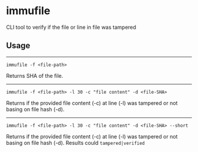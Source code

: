 # immufile
CLI tool to verify if the file or line in file was tampered

## Usage

---
```shell
immufile -f <file-path>
```

Returns SHA of the file.

---
```shell
immufile -f <file-path> -l 30 -c "file content" -d <file-SHA>
```
Returns if the provided file content (-c) at line (-l) was tampered or not basing on file hash (-d).

---
```shell
immufile -f <file-path> -l 30 -c "file content" -d <file-SHA> --short
```
Returns if the provided file content (-c) at line (-l) was tampered or not basing on file hash (-d).
Results could `tampered|verified`